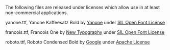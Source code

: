 The following files are released under licenses which allow use in at least non-commercial applications.

yanone.ttf, Yanone Kaffeesatz Bold by [Yanone](yanone.de) under [SIL Open Font License](http://scripts.sil.org/cms/scripts/page.php?item_id=OFL_web)

francois.ttf, Francois One by [New Typography](newtypography.co.uk) under [SIL Open Font License](http://scripts.sil.org/cms/scripts/page.php?item_id=OFL_web)

roboto.ttf, Roboto Condensed Bold by [Google](fonts.google.com) under [Apache License](https://raw.githubusercontent.com/google/roboto/master/LICENSE)
